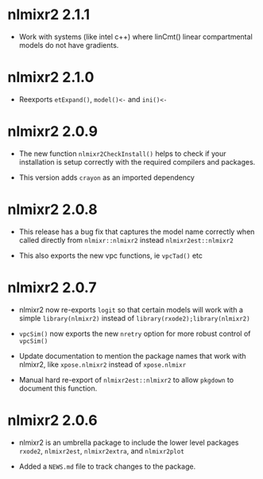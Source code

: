 # nlmixr2 2.1.1

* Work with systems (like intel c++) where linCmt() linear compartmental models do not have gradients.

# nlmixr2 2.1.0

* Reexports `etExpand()`, `model()<-` and `ini()<-`

# nlmixr2 2.0.9

* The new function `nlmixr2CheckInstall()` helps to check if your installation
  is setup correctly with the required compilers and packages.

* This version adds `crayon` as an imported dependency

# nlmixr2 2.0.8

* This release has a bug fix that captures the model name correctly
  when called directly from `nlmixr::nlmixr2` instead
  `nlmixr2est::nlmixr2`

* This also exports the new vpc functions, ie `vpcTad()` etc

# nlmixr2 2.0.7

* nlmixr2 now re-exports `logit` so that certain models will work with
  a simple `library(nlmixr2)` instead of
  `library(rxode2);library(nlmixr2)`

* `vpcSim()` now exports the new `nretry` option for more robust
  control of `vpcSim()`

* Update documentation to mention the package names that work with
  nlmixr2, like `xpose.nlmixr2` instead of `xpose.nlmixr`

* Manual hard re-export of `nlmixr2est::nlmixr2` to allow `pkgdown` to
  document this function.

# nlmixr2 2.0.6

* nlmixr2 is an umbrella package to include the lower level packages
  `rxode2`, `nlmixr2est`, `nlmixr2extra`, and `nlmixr2plot`

* Added a `NEWS.md` file to track changes to the package.

